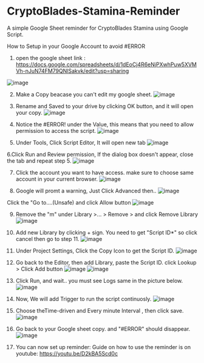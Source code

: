 # CryptoBlades-Stamina-Reminder
A simple Google Sheet reminder for CryptoBlades Stamina using Google Script.

How to Setup in your Google Account to avoid #ERROR
1. open the google sheet link : https://docs.google.com/spreadsheets/d/1dEoCj4R6eNjPXwhPuw5XVMVh-nJuN74FM79QNlSakvk/edit?usp=sharing

![image](https://user-images.githubusercontent.com/15312428/127759554-a49676cf-c365-4ab1-b24a-47f2101c284f.png)

2. Make a Copy beacase you can't edit my google sheet.
![image](https://user-images.githubusercontent.com/15312428/127759616-25e95cee-870d-44dd-9006-5a4b29828161.png)

3. Rename and Saved to your drive by clicking OK button, and it will open your copy.
![image](https://user-images.githubusercontent.com/15312428/127759625-64397c98-179c-401a-be91-be20556477e9.png)

4. Notice the #ERROR! under the Value, this means that you need to allow permission to access the script.
![image](https://user-images.githubusercontent.com/15312428/127759665-572cb088-2d2c-418c-99aa-592bbd2e2988.png)

5. Under Tools, Click Script Editor, It will open new tab
![image](https://user-images.githubusercontent.com/15312428/127759688-c135def8-7ac4-4c2b-858a-6e39d6f27bf0.png)

6.Click Run and Review permission, If the dialog box doesn't appear, close the tab and repeat step 5.
![image](https://user-images.githubusercontent.com/15312428/127759759-54b1dcba-eacf-4e07-8824-9e3ab83f4d9e.png)

7. Click the account you want to have access. make sure to choose same account in your current browser.
![image](https://user-images.githubusercontent.com/15312428/127759807-3d14ba10-1ed5-4b45-9a26-3f1bcfd577aa.png)

8. Google will promt a warning, Just Click Advanced then..
![image](https://user-images.githubusercontent.com/15312428/127759841-600b80ea-ec40-44c2-9776-c73cb0af5c0b.png)

Click the "Go to....(Unsafe) and click Allow button
![image](https://user-images.githubusercontent.com/15312428/127759858-46b83245-4fca-4337-868f-681049fed431.png)

9. Remove the "m" under Library >... > Remove > and click Remove Library
![image](https://user-images.githubusercontent.com/15312428/127759898-8dd7af5e-13cc-447d-9962-4f2987f34cfd.png)

10. Add new Library by clicking + sign. You need to get "Script ID*" so click cancel then go to step 11.
![image](https://user-images.githubusercontent.com/15312428/127759929-7efea5c2-037b-47f9-b92b-03dba08bab5c.png)

11. Under Project Settings, Click the Copy Icon to get the Script ID.
![image](https://user-images.githubusercontent.com/15312428/127759968-5e30c1b3-4a29-4754-8924-7aff0a1e8753.png)

12. Go back to the Editor, then add Library, paste the Script ID. click Lookup > Click Add button
![image](https://user-images.githubusercontent.com/15312428/127759992-0c7937c0-bec7-428f-b665-9091329d1832.png)
![image](https://user-images.githubusercontent.com/15312428/127760015-9359e399-a486-4720-a448-9e2ea26a1e56.png)

13. Click Run, and wait.. you must see Logs same in the picture below.
![image](https://user-images.githubusercontent.com/15312428/127760035-db64171f-2887-4643-9107-010cdabece61.png)

14. Now, We will add Trigger to run the script continuosly.
![image](https://user-images.githubusercontent.com/15312428/127760068-8e3e2f48-77e8-4ecc-907d-2b2d031f6890.png)

15. Choose theTime-driven and Every minute Interval , then click save.
![image](https://user-images.githubusercontent.com/15312428/127760092-ba5cd4d7-b559-435b-afba-9be083bc9e0f.png)

16. Go back to your Google sheet copy. and "#ERROR" should disappear.
![image](https://user-images.githubusercontent.com/15312428/127760148-16353e67-37ad-480b-82ca-210a021c9e57.png)

17. You can now set up reminder: Guide on how to use the reminder is on youtube: https://youtu.be/D2kBA5Scd0c



